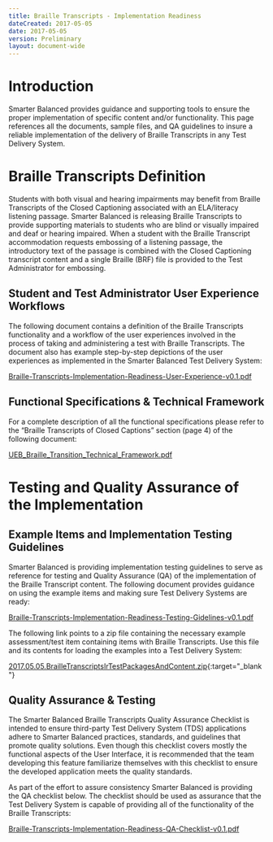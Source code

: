 ```yaml
---
title: Braille Transcripts - Implementation Readiness
dateCreated: 2017-05-05
date: 2017-05-05
version: Preliminary
layout: document-wide
---
```


# Introduction

Smarter Balanced provides guidance and supporting tools to ensure the proper implementation of specific content and/or functionality. This page references all the documents, sample files, and QA guidelines to insure a reliable implementation of the delivery of Braille Transcripts in any Test Delivery System.

# Braille Transcripts Definition

Students with both visual and hearing impairments may benefit from Braille Transcripts of the Closed Captioning associated with an ELA/literacy listening passage. Smarter Balanced is releasing Braille Transcripts to provide supporting materials to students who are blind or visually impaired and deaf or hearing impaired. When a student with the Braille Transcript accommodation requests embossing of a listening passage, the introductory text of the passage is combined with the Closed Captioning transcript content and a single Braille (BRF) file is provided to the Test Administrator for embossing.

## Student and Test Administrator User Experience Workflows
 
The following document contains a definition of the Braille Transcripts functionality and a workflow of the user experiences involved in the process of taking and administering a test with Braille Transcripts. The document also has example step-by-step depictions of the user experiences as implemented in the Smarter Balanced Test Delivery System:

[Braille-Transcripts-Implementation-Readiness-User-Experience-v0.1.pdf](http://www.smarterapp.org/documents/Braille-Transcripts-Implementation-Readiness-User-Experience-v0.1.pdf)

## Functional Specifications & Technical Framework

For a complete description of all the functional specifications please refer to the “Braille Transcripts of Closed Captions” section (page 4) of the following document:

[UEB_Braille_Transition_Technical_Framework.pdf](http://www.smarterapp.org/documents/UEB_Braille_Transition_Technical_Framework.pdf)


# Testing and Quality Assurance of the Implementation

## Example Items and Implementation Testing Guidelines

Smarter Balanced is providing implementation testing guidelines to serve as reference for testing and Quality Assurance (QA) of the implementation of the Braille Transcript content. The following document provides guidance on using the example items and making sure Test Delivery Systems are ready:

[Braille-Transcripts-Implementation-Readiness-Testing-Gidelines-v0.1.pdf](http://www.smarterapp.org/documents/Braille-Transcripts-Implementation-Readiness-Testing-Gidelines-v0.1.pdf)

The following link points to a zip file containing the necessary example assessment/test item containing items with Braille Transcripts. Use this file and its contents for loading the examples into a Test Delivery System:

[2017.05.05.BrailleTranscriptsIrTestPackagesAndContent.zip](ftp://ftps.smarterbalanced.org/~sbacpublic/Public/ImplementationReadiness/2017.05.05.BrailleTranscriptsIrTestPackagesAndContent.zip){:target="_blank"}

## Quality Assurance & Testing

The Smarter Balanced Braille Transcripts Quality Assurance Checklist is intended to ensure third-party Test Delivery System (TDS) applications adhere to Smarter Balanced practices, standards, and guidelines that promote quality solutions. Even though this checklist covers mostly the functional aspects of the User Interface, it is recommended that the team developing this feature familiarize themselves with this checklist to ensure the developed application meets the quality standards.

As part of the effort to assure consistency Smarter Balanced is providing the QA checklist below. The checklist should be used as assurance that the Test Delivery System is capable of providing all of the functionality of the Braille Transcripts:


[Braille-Transcripts-Implementation-Readiness-QA-Checklist-v0.1.pdf](http://www.smarterapp.org/documents/Braille-Transcripts-Implementation-Readiness-QA-Checklist-v0.1.pdf)
